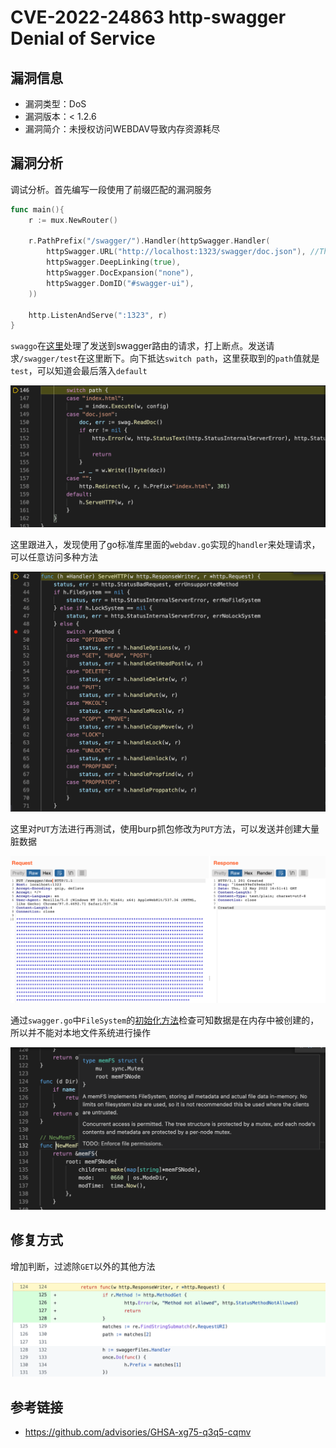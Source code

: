# CVE-2022-24863 http-swagger Denial of Service 

## 漏洞信息
- 漏洞类型：DoS
- 漏洞版本：< 1.2.6
- 漏洞简介：未授权访问WEBDAV导致内存资源耗尽

## 漏洞分析
调试分析。首先编写一段使用了前缀匹配的漏洞服务
```go
func main(){
	r := mux.NewRouter()

	r.PathPrefix("/swagger/").Handler(httpSwagger.Handler(
		httpSwagger.URL("http://localhost:1323/swagger/doc.json"), //The url pointing to API definition
		httpSwagger.DeepLinking(true),
		httpSwagger.DocExpansion("none"),
		httpSwagger.DomID("#swagger-ui"),
	))

	http.ListenAndServe(":1323", r)
}
```
`swaggo`在[这里](https://github.com/swaggo/http-swagger/commit/b7d83e8fba85a7a51aa7e45e8244b4173f15049e#diff-44aa764656674984f26bf27a7bcd56f8c03ea4f6b1ee8b02c48bd7e6c6c8206fR124)处理了发送到swagger路由的请求，打上断点。发送请求`/swagger/test`在这里断下。向下抵达`switch path`，这里获取到的`path`值就是`test`，可以知道会最后落入`default`

![image](images/1.png)

这里跟进入，发现使用了go标准库里面的`webdav.go`实现的`handler`来处理请求，可以任意访问多种方法

![image](images/2.png)

这里对`PUT`方法进行再测试，使用burp抓包修改为`PUT`方法，可以发送并创建大量脏数据

![image](images/3.png)

通过`swagger.go`中`FileSystem`的[初始化方法](https://github.com/swaggo/files/blob/master/ab0x.go#L23)检查可知数据是在内存中被创建的，所以并不能对本地文件系统进行操作

![image](images/4.png)

## 修复方式
增加判断，过滤除`GET`以外的其他方法

![image](images/5.png)

## 参考链接
- https://github.com/advisories/GHSA-xg75-q3q5-cqmv